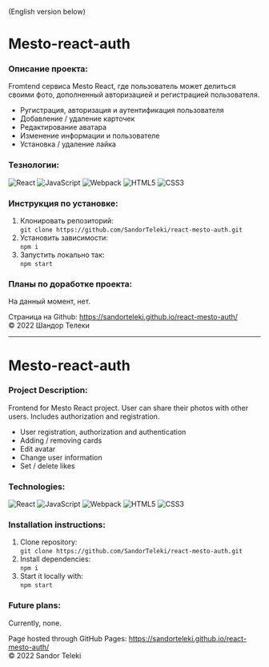 (English version below)

# Mesto-react-auth

### Описание проекта:
Fromtend сервиса Mesto React, где пользователь может делиться своими фото, дополненный авторизацией и регистрацией пользователя.

- Ругистрация, авторизация и аутентификация пользователя
- Добавление / удаление карточек 
- Редактирование аватара
- Изменение информации и пользователе 
- Установка / удаление лайка

### Тезнологии:
![React](https://img.shields.io/badge/-React-090909?style=for-the-badge&logo=React)
![JavaScript](https://img.shields.io/badge/-JavaScript-090909?style=for-the-badge&logo=JavaScript)
![Webpack](https://img.shields.io/badge/-Webpack-090909?style=for-the-badge&logo=Webpack)
![HTML5](https://img.shields.io/badge/-HTML5-090909?style=for-the-badge&logo=HTML5)
![CSS3](https://img.shields.io/badge/-CSS3-090909?style=for-the-badge&logo=CSS3)

### Инструкция по установке:

1. Клонировать репозиторий:  
`git clone https://github.com/SandorTeleki/react-mesto-auth.git`
2. Установить зависимости:  
`npm i`
3. Запустить локально так:  
`npm start`

### Планы по доработке проекта:
На данный момент, нет.

Страница на Github: https://sandorteleki.github.io/react-mesto-auth/  
&copy; 2022 Шандор Телеки

-------------------

# Mesto-react-auth

### Project Description:
Frontend for Mesto React project. User can share their photos with other users. Includes authorization and registration.

- User registration, authorization and authentication
- Adding / removing cards 
- Edit avatar
- Change user information 
- Set / delete likes

### Technologies:
![React](https://img.shields.io/badge/-React-090909?style=for-the-badge&logo=React)
![JavaScript](https://img.shields.io/badge/-JavaScript-090909?style=for-the-badge&logo=JavaScript)
![Webpack](https://img.shields.io/badge/-Webpack-090909?style=for-the-badge&logo=Webpack)
![HTML5](https://img.shields.io/badge/-HTML5-090909?style=for-the-badge&logo=HTML5)
![CSS3](https://img.shields.io/badge/-CSS3-090909?style=for-the-badge&logo=CSS3)

### Installation instructions:

1. Clone repository:  
`git clone https://github.com/SandorTeleki/react-mesto-auth.git`
2. Install dependencies:  
`npm i`
3. Start it locally with:  
`npm start`

### Future plans:
Currently, none.

Page hosted through GitHub Pages: https://sandorteleki.github.io/react-mesto-auth/  
&copy; 2022 Sandor Teleki

